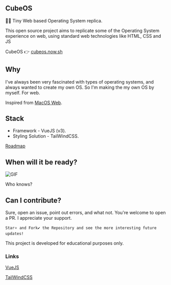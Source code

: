 ## CubeOS

👨‍💻 Tiny Web based Operating System replica.

This open source project aims to replicate some of the Operating System experience on web, using standard web technologies like HTML, CSS and JS

CubeOS 👉 [cubeos.now.sh](https://cubeos.now.sh)

<!-- Thumbnail  -->

## Why

I've always been very fascinated with types of operating systems, and always wanted to create my own OS. So I'm making the my own OS by myself. For web.

Inspired from [MacOS Web](https://github.com/PuruVJ/macos-web).

## Stack

- Framework - VueJS (v3).
- Styling Solution - TailWindCSS.


[Roadmap]()

## When will it be ready?

![GIF](https://media.giphy.com/media/iHe7mA9M9SsyQ/giphy.gif)

Who knows?

## Can I contribute?

Sure, open an issue, point out errors, and what not.
You're welcome to open a PR.
I appreciate your support.

```
Star⭐ and Fork✔️ the Repository and see the more interesting future updates!
```

This project is developed for educational purposes only.

### Links

[VueJS](https://vuejs.org/)

[TailWindCSS](https://tailwindcss.com/)
